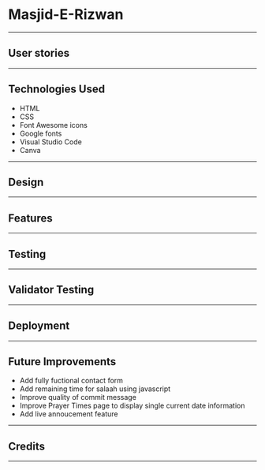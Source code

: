 # Masjid-E-Rizwan
---
## User stories
---
## Technologies Used

- HTML
- CSS
- Font Awesome icons
- Google fonts
- Visual Studio Code
- Canva

---
## Design
---
## Features
---
## Testing
---
## Validator Testing
---
## Deployment
---
## Future Improvements

- Add fully fuctional contact form
- Add remaining time for salaah using javascript
- Improve quality of commit message
- Improve Prayer Times page to display single current date information
- Add live annoucement feature

---
## Credits
---